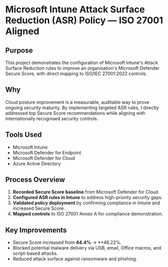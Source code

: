 # Microsoft Intune Attack Surface Reduction (ASR) Policy — ISO 27001 Aligned

## Purpose
This project demonstrates the configuration of Microsoft Intune's Attack Surface Reduction rules to improve an organisation's Microsoft Defender Secure Score, with direct mapping to ISO/IEC 27001:2022 controls.

## Why
Cloud posture improvement is a measurable, auditable way to prove ongoing security maturity. By implementing targeted ASR rules, I directly addressed top Secure Score recommendations while aligning with internationally recognised security controls.

## Tools Used
- Microsoft Intune
- Microsoft Defender for Endpoint
- Microsoft Defender for Cloud
- Azure Active Directory

## Process Overview
1. **Recorded Secure Score baseline** from Microsoft Defender for Cloud.
2. **Configured ASR rules in Intune** to address high-priority security gaps.
3. **Validated policy deployment** by confirming compliance in Intune and increased Secure Score.
4. **Mapped controls** to ISO 27001 Annex A for compliance demonstration.

## Key Improvements
- Secure Score increased from **44.4%** → **46.22%.
- Blocked potential malware delivery via USB, email, Office macros, and script-based attacks.
- Reduced attack surface against ransomware and phishing.
